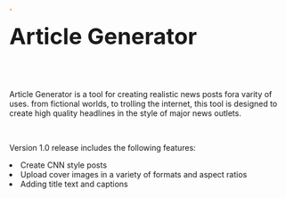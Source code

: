 <img src="icon.png"
     style="float: left; margin-right: 10px; width: 1%" />

<p style="font-weight: bold; font-size: 30pt">Article Generator</p>
<br>
<p>Article Generator is a tool for creating realistic news posts fora varity of uses. from fictional worlds, to trolling the internet, this tool is designed to create high quality headlines in the style of major news outlets.</p>
<br>
<p>Version 1.0 release includes the following features:</p>
<li>Create CNN style posts</li>
<li>Upload cover images in a variety of formats and aspect ratios</li>
<li>Adding title text and captions</li>
